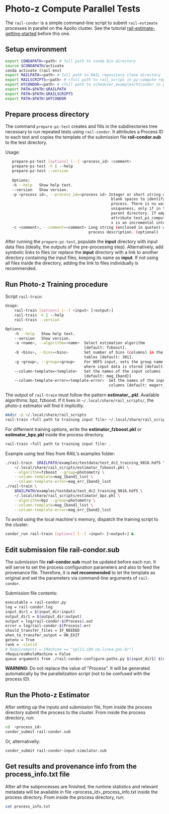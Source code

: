 # Photo-z Compute Parallel Tests

The `rail-condor` is a simple command-line script to submit `rail-estimate` processes in parallel on the Apollo cluster. See the tutorial [rail-estimate-getting-started](./rail-estimate-getting-started.md) before this one. 

## Setup environment

``` bash
export CONDAPATH=<path> # full path to conda bin directory 
source $CONDAPATH/activate 
conda activate [rail env]  
export RAILPATH=<path> # full path to RAIL repository clone directory
export RAILSCRIPTS=<path> # <full path to rail_scrips in pz-compute repository
export HTCONDOR=<path> # <full path to scheduler_examples/htcondor in pz-compute repository
export PATH=$PATH:$RAILPATH
export PATH=$PATH:$RAILSCRIPTS
export PATH=$PATH:$HTCONDOR
```

## Prepare process directory

The command `prepare-pz-test` creates and fills in the subdirectories tree necessary to run repeated tests using `rail-condor`. It attributes a Process ID to each test and copies the template of the submission file **rail-condor.sub** to the test directory. 

Usage:
``` bash
   prepare-pz-test [options] [--] <process_id> <comment> 
   prepare-pz-test -h | --help
   prepare-pz-test --version
                           
   Options:
   -h --help   Show help text.
   --version   Show version.
   -p <process id>, --process_id=<process id> Integer or short string without 
                                               blank spaces to identify the 
                                               process. There is no warranty of
                                               uniqueness, only if in the same 
                                               parent directory. If empty, 
                                               attribute test_pz_compute_x where
                                               x is an incremental integer.
   -c <comment>, --comment=<comment> Long string (enclosed in quotes) with the 
                                     process description. (optional) 
``` 

After running the `prepare-pz-test`, populate the **input** directory with input data files (ideally, the outputs of the pre-processing step). Alternatively, add symbolic links to files (or replace the **input** directory with a link to another directory containing the input files, keeping its name as **input**. If not using all files inside the directory, adding the link to files individually is recommended. 


## Run Photo-z Training procedure

Script `rail-train`: 

```bash
Usage:
    rail-train [options] [--] <input> [<output>]
    rail-train -h | --help
    rail-train --version

Options:
    -h --help   Show help text.
    --version   Show version.
    -a <name>, --algorithm=<name>  Select estimation algorithm
                                   [default: fzboost].
    -b <bins>, --bins=<bins>       Set number of bins (columns) in the resulting
                                   tables [default: 301].
    -g <group>, --group=<group>    For HDF5 input, sets the group name (section)
                                   where input data is stored [default: ]
    --column-template=<template>   Set the names of the input columns
                                   [default: mag_{band}]
    --column-template-error=<template-error>  Set the names of the input error
                                              columns [default: magerr_{band}]

```

The output of `rail-train` must follow the pattern **estimator_<algorithm>.pkl**. Available algorithms: bpz, fzboost. 
If it lives in `~/.local/share/rail_scripts/`, the photo-z estimator will find it implicitly.


```bash
mkdir -p ~/.local/share/rail_scripts
rail-train <full path to training input file> ~/.local/share/rail_scripts/estimator_fzboost.pkl
```

For differnent training options, write the **estimator_fzboost.pkl** or **estimator_bpz.pkl** inside the process directory. 

```bash
rail-train <full path to training input file> . 
```

Example using test files from RAIL's examples folder: 
    
```bash
./rail-train  $RAILPATH/examples/testdata/test_dc2_training_9816.hdf5 \
    ~/.local/share/rail_scripts/estimator_fzboost.pkl \
    --algorithm=fzboost --group=photometry \
    --column-template=mag_{band}_lsst \
    --column-template-error=mag_err_{band}_lsst
./rail-train \
    $RAILPATH/examples/testdata/test_dc2_training_9816.hdf5 \
    ~/.local/share/rail_scripts/estimator_bpz.pkl \
    --algorithm=bpz --group=photometry \
    --column-template=mag_{band}_lsst \
    --column-template-error=mag_err_{band}_lsst
```

To avoid using the local machine's memory, dispatch the training script to the cluster: 
```bash
condor_run rail-train [options] [--] <input> [<output>] & 
``` 


## Edit submission file **rail-condor.sub**

The submission file **rail-condor.sub** must be updated before each run. It will serve to set the process configuration parameters and also to feed the provenance file. Therefore, it is **not recommended** to let the template as original and set the parameters via command-line arguments of `rail-condor`. 

Submission file contents:
    
```bash
executable = rail-condor.py
log = rail-condor.log
input_dir1 = $(input_dir:input)
output_dir1 = $(output_dir:output)
output = log/rail-condor-$(Process).out
error = log/rail-condor-$(Process).err
should_transfer_files = IF_NEEDED
when_to_transfer_output = ON_EXIT
getenv = True
rank = -slotid
# Requirements = (Machine == "apl11.ib0.cm.linea.gov.br")
+RequiresWholeMachine = False
queue arguments from ./rail-condor-configure-paths.py $(input_dir1) $(output_dir1) $(algorithm:fzboost) |
```

**WARNING:** Do not replace the value of "Process". It will be generated automatically by the parallelization script (not to be confused with the process ID).  

    
## Run the Photo-z Estimator 

After setting up the inputs and submission file, from inside the process directory submit the process to the cluster. From inside the process directory, run:
    
```bash
cd  <process_id>
condor_submit rail-condor.sub 
``` 

Or, alternativelly: 

```bash
condor_submit rail-condor-input-simulator.sub    
```       
    
    
## Get results and provenance info from the **process_info.txt** file 

After all the subprocesses are finished, the runtime statistics and relevant metadata will be available in file <process_id>_process_info.txt inside the process directory. From inside the process directory, run:

```bash
cat process_info.txt
``` 
    
    
 
